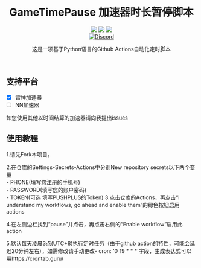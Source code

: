 <div align="center">
    <h1>GameTimePause 加速器时长暂停脚本</h1>
    <img src="https://img.shields.io/github/license/JasonYANG170/GameTimePause?label=License&style=for-the-badge">
    <img src="https://img.shields.io/github/commit-activity/w/JasonYANG170/GameTimePause?style=for-the-badge">
	<img src="https://img.shields.io/github/languages/count/JasonYANG170/GameTimePause?logo=python&style=for-the-badge">
	<br>
    	<a href="https://discord.com/invite/az3ceRmgVe"><img alt="Discord" src="https://img.shields.io/discord/978108215499816980?style=social&logo=discord&label=echosec"></a>
  <br>

这是一项基于Python语言的Github Actions自动化定时脚本
  
<br>

</div>

## 支持平台
- [x] 雷神加速器
- [ ] NN加速器

如您使用其他以时间结算的加速器请向我提出issues
## 使用教程
1.请先Fork本项目。 

2.在仓库的Settings-Secrets-Actions中分别New repository secrets以下两个变量  
    - PHONE(填写您注册的手机号)  
    - PASSWORD(填写您的账户密码)  
    - TOKEN(可选 填写PUSHPLUS的Token)
3.点击仓库的Actions，再点击“I understand my workflows, go ahead and enable them”的绿色按钮启用actions  

4.在左侧边栏找到“pause”并点击，再点击右侧的“Enable workflow”启用此action  

5.默认每天凌晨3点(UTC+8)执行定时任务（由于github action的特性，可能会延迟20分钟左右），如需修改请手动更改- cron: '0 19 * * *'字段，生成表达式可以用https://crontab.guru/

